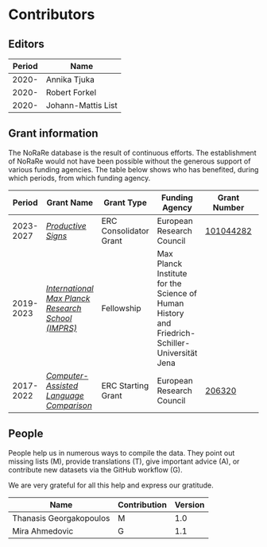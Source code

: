 # Contributors

## Editors

Period | Name
--- | ---
2020- | Annika Tjuka
2020- | Robert Forkel
2020- | Johann-Mattis List


## Grant information

The NoRaRe database is the result of continuous efforts. The establishment of NoRaRe would not have been possible without the generous support of various funding agencies. The table below shows who has benefited, during which periods, from which funding agency.

Period    | Grant Name                                                     | Grant Type                                        | Funding Agency                                        | Grant Number | Beneficiaries
---       | ---                                                            | ---                                               | ---                                                   | --- | ---
2023-2027 | [*Productive Signs*](http://calc.digling.org)      | ERC Consolidator Grant                               | European Research Council                               | [101044282](https://cordis.europa.eu/project/id/101044282/factsheet)    | JML
2019-2023 | [*International Max Planck Research School (IMPRS)*](https://www.shh.mpg.de/1148263/imprs-shh)      | Fellowship                              | Max Planck Institute for the Science of Human History and Friedrich-Schiller-Universität Jena                               |     | AT
2017-2022 | [*Computer-Assisted Language Comparison*](http://calc.digling.org)      | ERC Starting Grant                              | European Research Council                               | [206320](https://cordis.europa.eu/project/rcn/206320/factsheet/en)    | JML



## People

People help us in numerous ways to compile the data. They point out missing lists (M), provide translations (T), give important advice (A), or contribute new datasets via the GitHub workflow (G). 

We are very grateful for all this help and express our gratitude.

Name | Contribution | Version |
--- | --- | --- |
Thanasis Georgakopoulos | M | 1.0
Mira Ahmedovic | G | 1.1

